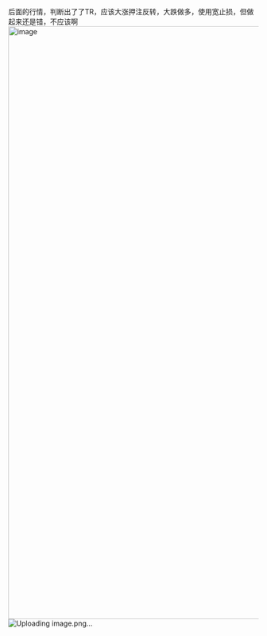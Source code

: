 后面的行情，判断出了了TR，应该大涨押注反转，大跌做多，使用宽止损，但做起来还是错，不应该啊
<img width="2726" height="1190" alt="image" src="https://github.com/user-attachments/assets/9bae34ea-5388-4ecd-a669-aebd1e26d678" />
![Uploading image.png…]()
